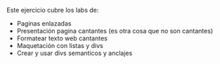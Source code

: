 Este ejercicio cubre los labs de:

- Paginas enlazadas
- Presentación pagina cantantes (es otra cosa que no son cantantes)
- Formatear texto web cantantes
- Maquetación con listas y divs
- Crear y usar divs semanticos y anclajes
